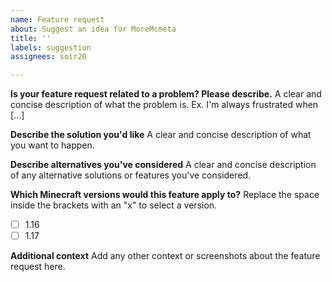 ```yaml
---
name: Feature request
about: Suggest an idea for MoreMcmeta
title: ''
labels: suggestion
assignees: soir20

---
```


**Is your feature request related to a problem? Please describe.**
A clear and concise description of what the problem is. Ex. I'm always frustrated when [...]

**Describe the solution you'd like**
A clear and concise description of what you want to happen.

**Describe alternatives you've considered**
A clear and concise description of any alternative solutions or features you've considered.

**Which Minecraft versions would this feature apply to?**
Replace the space inside the brackets with an "x" to select a version.
- [ ] 1.16
- [ ] 1.17

**Additional context**
Add any other context or screenshots about the feature request here.
